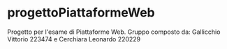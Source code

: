 # progettoPiattaformeWeb
Progetto per l'esame di Piattaforme Web. Gruppo composto da: Gallicchio Vittorio 223474 e Cerchiara Leonardo 220229
